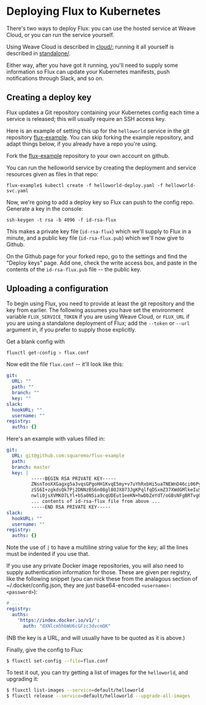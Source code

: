 # Deploying Flux to Kubernetes

There's two ways to deploy Flux: you can use the hosted service at
Weave Cloud, or you can run the service yourself.

Using Weave Cloud is described in [cloud/](./cloud/README.md); running
it all yourself is described in [standalone/](README.md).

Either way, after you have got it running, you'll need to supply some
information so Flux can update your Kubernetes manifests, push
notifications through Slack, and so on.

## Creating a deploy key

Flux updates a Git repository containing your Kubernetes config each
time a service is released; this will usually require an SSH access
key.

Here is an example of setting this up for the `helloworld` service in
the git repository
[flux-example](https://github.com/weaveworks/flux-example). You can
skip forking the example repository, and adapt things below, if you
already have a repo you're using.

Fork the [flux-example](https://github.com/weaveworks/flux-example)
repository to your own account on github.

You can run the helloworld service by creating the deployment and
service resources given as files in that repo:

```
flux-example$ kubectl create -f helloworld-deploy.yaml -f helloworld-svc.yaml
```

Now, we're going to add a deploy key so Flux can push to the config
repo. Generate a key in the console:

```
ssh-keygen -t rsa -b 4096 -f id-rsa-flux
```

This makes a private key file (`id-rsa-flux`) which we'll supply to
Flux in a minute, and a public key file (`id-rsa-flux.pub`) which
we'll now give to Github.

On the Github page for your forked repo, go to the settings and find
the "Deploy keys" page. Add one, check the write access box, and paste
in the contents of the `id-rsa-flux.pub` file -- the public key.

## Uploading a configuration

To begin using Flux, you need to provide at least the git repository
and the key from earlier. The following assumes you have set the
environment variable `FLUX_SERVICE_TOKEN` if you are using Weave
Cloud, or `FLUX_URL` if you are using a standalone deployment of Flux;
add the `--token` or `--url` argument in, if you prefer to supply
those explicitly.

Get a blank config with

```sh
fluxctl get-config > flux.conf
```

Now edit the file `flux.conf` -- it'll look like this:

```yaml
git:
  URL: ""
  path: ""
  branch: ""
  key: ""
slack:
  hookURL: ""
  username: ""
registry:
  auths: {}
```

Here's an example with values filled in:

```yaml
git:
  URL: git@github.com:squaremo/flux-example
  path: 
  branch: master
  key: |
         -----BEGIN RSA PRIVATE KEY-----
         ZNsnTooXXGagxg5a3vqsGPgoHH1KvqE5my+v7uYhRxbHi5uaTNEWnD46ci06PyBz
         zSS6I+zgkdsQk7Pj2DNNzBS6n08gl8OJX073JgKPqlfqDSxmZ37XWdGMlkeIuS21
         nwli0jsXVMKO7LYl+b5a0N5ia9cqUDEut1eeKN+hwDbZeYdT/oGBsNFgBRTvgQhK
         ... contents of id-rsa-flux file from above ...
         -----END RSA PRIVATE KEY-----
slack:
  hookURL: ""
  username: ""
registry:
  auths: {}
```

Note the use of `|` to have a multiline string value for the key; all
the lines must be indented if you use that.

If you use any private Docker image repositories, you will also need
to supply authentication information for those. These are given per
registry, like the following snippet (you can nick these from the
analagous section of ~/.docker/config.json, they are just
base64-encoded `<username>:<password>`):

```yaml
# ...
registry:
  auths:
    'https://index.docker.io/v1/':
      auth: "dXNlcm5hbWU6cGFzc3dvcmQK"
```

(NB the key is a URL, and will usually have to be quoted as it is above.)

Finally, give the config to Flux:

```sh
$ fluxctl set-config --file=flux.conf
```

To test it out, you can try getting a list of images for the
`helloworld`, and upgrading it:

```sh
$ fluxctl list-images --service=default/helloworld
$ fluxctl release --service=default/helloworld --upgrade-all-images
```

